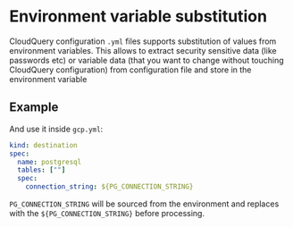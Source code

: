 # Environment variable substitution

CloudQuery configuration `.yml` files supports substitution of values
from environment variables. This allows to extract security sensitive data (like passwords etc) or variable data (that you want to change without touching CloudQuery configuration) from configuration file and store in the environment variable

## Example

And use it inside `gcp.yml`:

```yaml
kind: destination
spec:
  name: postgresql
  tables: [""]
  spec:
    connection_string: ${PG_CONNECTION_STRING}
```

`PG_CONNECTION_STRING` will be sourced from the environment and replaces with the `${PG_CONNECTION_STRING}` before processing.

